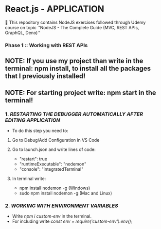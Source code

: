 # React.js - APPLICATION
📝 This repository contains NodeJS exercises followed through Udemy course on topic ''NodeJS - The Complete Guide (MVC, REST APIs, GraphQL, Deno)''


 

### Phase 1 :: Working with REST APIs

## NOTE: If you use my project than write in the terminal: npm install, to install all the packages that I previously installed!
## NOTE: For starting project write: npm start in the terminal!  
 
 
### 1. *RESTARTING THE DEBUGGER AUTOMATICALLY AFTER EDITING APPLICATION*

- To do this step you need to:

1. Go to Debug/Add Configuration in VS Code

2. Go to launch.json and write lines of code:

   - "restart": true
   - "runtimeExecutable": "nodemon"
   - "console": "integratedTerminal"
   
3. In terminal write:

   - npm install nodemon -g (Windows)   
   - sudo npm install nodemon -g (Mac and Linux) 
   
### 2. *WORKING WITH ENVIRONMENT VARIABLES*

- Write *npm i custom-env* in the terminal. 
- For including write *const env = require('custom-env').env();*
	 
 
	

 



	 
  
  
